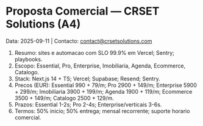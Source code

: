 # Proposta Comercial — CRSET Solutions (A4)
Data: 2025-09-11  |  Contacto: contact@crsetsolutions.com
1) Resumo: sites e automacao com SLO 99.9% em Vercel; Sentry; playbooks.
2) Escopo: Essential, Pro, Enterprise, Imobiliaria, Agenda, Ecommerce, Catalogo.
3) Stack: Next.js 14 + TS; Vercel; Supabase; Resend; Sentry.
4) Precos (EUR): Essential 990 + 79/m; Pro 2900 + 149/m; Enterprise 5900 + 299/m; Imobiliaria 3900 + 199/m; Agenda 1900 + 119/m; Ecommerce 3500 + 149/m; Catalogo 2500 + 129/m.
5) Prazos: Essential 1-2s; Pro 2-4s; Enterprise/verticais 3-6s.
6) Termos: 50% inicio; 50% entrega; mensal recorrente; suporte horario comercial.
